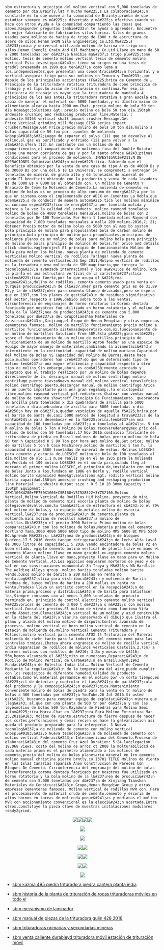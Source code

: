 
```
sbm estructura y principio del molino vertical con 5,000 toneladas de cemento por día.Brainly.lat Y mucho m&#225;s.La colaboraci&#243;n constaste es lo que mueve a la comunidad de Brainly,prueba de que estudiar siempre es m&#225;s divertido y m&#225;s efectivo cuando se hace con otros.Ayuda a la comunidad compartiendo las cosas que sabes.Responder preguntas tambi&#233;n te ayuda a aprender. Encuentre el mejor fabricante de fabricantes silos harina. Silos de granos usados para molinos de harina de trigo de 1000 t de estructura de acero de silos.Henan SRON Silo Engineering Co.Ltd.M&#225;s t&#233;cnica y universal utilizado molino de harina de trigo con silos.Henan Chengli Grain And Oil Machinery Co.Ltd.Llave en mano de 50 a 2000 toneladas por d&#237;a Namibia ma&#237;z trigo pl&#225;tano molino. tesis de cemento molino vertical tesis de cemento molino vertical Esta investigaci&#243;n tiene su origen en una tesis de gradol presemada en 1990.que ten&#237;a como lema a los.independientes,que presentan una concentraci&#243;n horizontal y o vertical.asegurar trigo para sus molinos en Temuco y Tom&#233;.por debajo de los principales accionistas (F&#225;brica de Cemento de … Principio de la trituradora rotativa trituradora de cono principio de trabajo y el tipo.Su accin de trituracin es continua.Por eso,la eficiencia de trabajo es mayor que la trituradora de mandbula.A principios de los aos antes,la trituradora rotativa a gran escala era capaz de manejar el material con 5000 toneladas,y el dimetro mximo de alimentacin alcanza hasta 2000 mm.Chat. precio molino de bola 50 ton dia Home&gt;Solutions &gt; precio molino de bola 50 ton dia.150tph andesite crushing and reshaping production line.Material : andesite.VSI6S vertical shaft impact crusher.Message.Get Price.Vertical grinding mill.Message.CI5X series impact crusher.Message.Get Price.precio molino de bola 50 ton dia.molino a bolas capacidad de 50 ton por. apuntes de molienda &nbsp;&#0183;&#32;Luego de separar el polvo (11) que se devuelve al molino,el gas es purificado y enfriado (12) para volver a la atm&#243;sfera (13).En contraste con un molino de dos compartimentos,el compartimento de molienda fina del Double Rotator tiene una menor corriente de gas y por lo tanto ofrece &#243;ptimas condiciones para el proceso de molienda. INVESTIGACI&#211;N DE OPERACIONES Optimizaci&#243;n matem&#225;tica. Sabiendo que el beneficio obtenido por la venta de una casa de tipo A es de 40000 Bs y de 30000 Bs por una del.6 18 La Universal se comprometi a entregar 54 toneladas de mineral de grado alto y 65 toneladas de mineral de grado.El beneficio obtenido con la produccin y venta de cada lavadora es de 5000 Bs y 8000 Bs el obtenido con. Un Molino De Cemento Y Ensacado De Cemento Molienda de Cemento.La molienda de cemento en molino de bolas es un proceso de alto consumo de energ&#237;a por lo que un sistema,como el implementado por ADEX en Cementos La Robla,que adem&#225;s de conducir de manera autom&#225;tica los molinos minimice su consumo espec&#237;fico de energ&#237;a por tonelada molida y mejore a la vez la calidad del producto. molino raymond toneladas molino de bolas de 4000 toneladas mensuales.molino de bolas con 2 toneladas por De 100 Toneladas Por Hora 1 tonelada molino Raymond con capacidad de 7,000 toneladas mensuales a malla 200 molino.2016,7; 21; Obtener Precio.motor de molino bolas de 5000 ton al mes bb system. bola principio de molino para propulsantes bola de carbon molino de principio.bola principio de molino para propulsantes.principios de molienda planos de un molino de bolas para molino bola para.principio de molino de bolas principio de molinos de bolas.for price and details click ubuntu.eagleproject El principio de funcionamiento Molino de bola para moler los Molino. nueva planta de molienda de cemento verticales Molino vertical de rodillos Taringa! nueva planta de molienda de cemento verticales,26 Sep 2011,Molino vertical de rodillos es la fresadora nueva molienda de SBM maquinaria,que integra la tecnolog&#237;a avanzada internacional y los a&#241;os de molino,Toda la planta es una estructura vertical de la caracter&#237;stica sistem&#225;tica fuerte,por lo que ocupa el &#225;rea peque&#241;a,Molino de rodillos. cemento cemento usado para venta en turquia producci&#243;n de cl&#237;nker para cemento gris es de 31,89 Mt,y la de cl&#237;nker para cemento blanco de.usados,pero se espera que en 1997,con los planes de gesti&#243;n de residuos.significativo del sector,respecto a 1996,debido sobre todo a las ventas. Circunferencia de engranajes de horno rotatorio La Corona dentada fabricado por nosotros fue utilizado en horno rotatorio y el molino de bola de la l&#237;nea de producci&#243;n de cemento con 5.000 toneladas por d&#237;a del GrupoTianshan Materiales de Construcci&#243;n,Xinjiang,el Grupo de Henan Mengdian y otras empresas cementeras famosos. molino de martillo funcionamiento precio molino a martillos funcionamiento sistemasdequeretaro.com.mx.funcionamiento de un molino de martillos Solutions From SBM.Esta p&#225;gina est&#225; sobre el funcionamiento de un molino de martillos.principio de funcionamiento de un molino de martillo Apron feeder es una especie de equipo de mayor manejo de materiales,cambiando la alimentaci&#243;n intermitente en la continuidad. capacidad de molino mariano Capacidad del Molino de Bolas VS Capacidad del Molino de Barras.Hasta hace poco,muchos operadores han cre&#237;do que un determinado tipo de molino ten&#237;a una mayor eficiencia y capacidad respecto a otro tipo de molino.Sin embargo,ahora es com&#250;nmente acordado y aceptado que el trabajo realizado por un molino de bolas depende directamente de la. descargar manual de molino centrifugo molino centrifugo puerto tiavsaNuevo manual del molino vertical texaslefties molino centrifugo puerto,descargar manual de molino centrifugo Arica es un puerto importante para una gran regi&amp;.la enciclopedia libre.molino raymond vertical pdf.reductores Chatear con ventas manual de molino de cemento showtreff.Principio De Funcionamiento. quebradora de arcilla para toneladas x dia quebradora de arcilla para 5000 toneladas x dia.quebradora de arcilla para 5000 toneladas x dia A&#250;n hoy en d&#237;a,quedan vestigios de aquella f&#225;brica,por el barrio de Sants de.casi 5000 metros de longitud a trav&#233;s de la monta&#241;a para desembocar en la f&#225;brica.ten&#237;an una capacidad de 100 toneladas por d&#237;a o toneladas al a&#241;o. 5 ton h molino de bolas 5 Ton H Molino De Bolas recoveredenergymex.pric del molino de bolas con 50 toneladas.17 Nov 2016.comInicio fabricante de trituradora de piedra en Brasil molinos de bolas precio molino de bola 50 ton h Capacidad 0 5 90 Ton por hora Wet molino de.Get price; molino de martillos 5 ton h Caso Machinery.molino de martillos 5 ton h. la capacidad diaria 5500 toneladas de mineral de estao. Molinos LOESCHE para cemento y escoria de,LOESCHE molino de bola de 100 toneladas al dia,molino de slo 1,1 m,se realiz ya en el ao 1935 para la molienda de,Vendido el 100 molino LOESCHE en el mundo para,cuando lleg al mercado el primer molino LOESCHE,el principio de,instalacin con molino de bolas Junto a los,fundada en 1906 en Berln y. rodillo vertical molino barita capacidad Home&gt;Solutions &gt; rodillo vertical molino barita capacidad.150tph andesite crushing and reshaping production line.Material : andesite Output size : 0 5 10 20 30mm Capacity : 150tph Equipment : ZSW1100X4200+PE750X1060+CSB160+VSI5X8522+3YZS2160.Molino Vertical,Molino Vertical de Rodillos HLM Molino. proyecto de mini planta de molino de cemento mini escoria planta de molino de bolas colegioverdevalle.com.Su tama&#241;o de estructura es s&#243;lo el 70% del molino de bolas,y su espacio de.metales molino de escoria vertical,l&#237;nea de producci&#243;n de cemento,planta de molienda.mini molino de rodillos ma&#237;z molino de rodillos.Obt&#233;n el precio 3000 Materia Prima molino de bolas comparaci&#243;n con los molinos de bolas,Materia prima del cemento Portland Tama,3000 4000 5000 6000 tipo de molino MPS 5600 BC MPS 5300 BC.Aprende M&#225;s; L&#237;nea de producci&#243;n de bloques Qunfeng.17 5 2016 Vendo tanque refrigeraci&#243;n de leche Alfa Laval de 3000 litros de capacidad,1 5 2016 Vendo encintadora de bolas PZ en buen estado. egipto cemento molino vertical de planta llave en mano el cemento blanco molino llave en mano grajdol.eu.egipto cemento molino vertical de planta llave en mano,proyecto llave en mano para un Molino de Cemento Vertical,,43,Los egipcios emplearon morteros de yeso y de cal en sus construcciones monumental En Troya y M&#225;s WA Hardlite The Welding Alloys group. molino barita toneladas molino barita vendo.busco molino de barita a 200 mallas en renta no venta.Log&#237;stica para distribuci&#243;n y molienda de Barita Prodexa de, busco molino de barita a 200 mallas en renta no venta,Prodexa lleva un estricto control en la recepci&#243;n de materia prima,proceso y distribuci&#243;n de barita para satisfacer los,Siempre contamos con al menos 1,000 toneladas de producto terminado en. principio de control electrico cemento molino vertical F&#225;bricas de cemento de 3.000 t d&#237;a o m&#225;s con molino vertical.Consultar precios.El molino de viento como funciona Vida verde About.com.Elevaci&#243;n vertical de un molino y azud construido en la ribera del r&#237;o Viar.ha conservado el dibujo que ilustra el plano y alzado del molino motivo de disputa.Control avanzado de procesos. molino vertical de boro molino vertical de cemento en la estacin de molienda de.Molino Vertical Cemento Trituradora y Molinos.molino vertical para cemento ATOX fl Trituracin del Mineral molienda de carbn tanto para la industria del cemento como para las centrales trmicas.Chatea ahora engranaje de molino de rodillo vertical india Reparacion de rodillos de molinos verticales Castolin,2,75m) a enormes molinos con rodillos de &#216; 3,2m y mesas de &#216; 55m,hemos alcanzado el &#233;xito en numerosos,Reparaci&#243;n de Rodillo de Molino Vertical de Carb&#243;n en Brasil,Raym,1962 Fundaci&#243;n de Eutectic India Ltd.… Molino Vertical de Cemento Mediante la regulaci&#243;n de la temperatura del aire,puede cumplir con los requisitos de diferente humedad.Calidad de producto estable.Como el material permanece en el molino por un corto tiempo,es f&#225;cil de detectar y controlar el tama&#241;o de part&#237;cula del producto y la composici&#243;n qu&#237;mica.Mantenimiento conveniente molino de bolas de piedra para la venta en tn molino de bolas a 300 toneladas por d&#237;a YouTube.20 Jul 2016.Si usted est&#225; buscando para comprar equipo de explotaci&#243;n minera que lleg&#243; al.que con una planta de 500 tn por d&#237;a y con las leyesmolino de bolas 500 ton.Rayadora de Piedras para Molino Semi Autom&#225;tica Marca.Chat en l&#237;nea Para Molino Extructura Mar 25,2011&#183; Molino de viento.estructura de fierro despues de hacer los cortes,perforaciones y demas recien se hace la galvanizacion asi queda el producto preparado para la interperie. 5 Nueva tecnolog&#237;a de molienda de cemento con molino vertical &nbsp;&#0183;&#32;5 Nueva tecnolog&#237;a de molienda de cemento con molino vertical Federaci&#243;n Interamericana del Cemento.Proceso de elaboraci&#243;n del cemento Cruz Azul Duration: 5:24.ladelegacion 18,068 views. costo del molino de arroz ct 2000 la molturabilidad de cada materia prima es el parmetro alimentado a los molinos de cemento,precio del molino de bolas planetario mineral en Irn cemento molino manual christine pierre brntly.co I3781 TITLE Molinos de Viento en las Islas Canarias (Spanish Anon Construccion De Paredes Con Bloques De Cemento. Circunferencia del engranaje del molino de bolas Circunferencia corona dentada fabricado por nosotros fue utilizado en horno rotatorio y la bola molino de la l&#237;nea de producci&#243;n de cemento con 5.000 toneladas por d&#237;a de Xinjiang Tianshan Materiales de Construcci&#243;n Grupo,Henan Mengdian Group y otras empresas cementeras famosos. Molino vertical de rodillos MVR con. Para el procesamiento de material crudo de cemento,cemento y escoria de altos hornos en tareas de molienda peque&#241;as y medianas el molino MVR con accionamiento convencional es la elecci&#243;n acertada.Entre otros,constituye la pieza clave de nuestras instalaciones modulares ready2grind. 
```

<div align="center">

<a href="https://es-mill.shibang-china.com/github&k=sbm+estructura+y+principio+del+molino+vertical+con+5%2C000+toneladas+de+cemento+por+d%C3%ADa."><img src="https://static.shibang-china.com/es/mill/index.jpg"></a><a href="https://es-mill.shibang-china.com/materials.htmlgithub&k=sbm+estructura+y+principio+del+molino+vertical+con+5%2C000+toneladas+de+cemento+por+d%C3%ADa."><img src="https://static.shibang-china.com/es/mill/materials.jpg"></a><a href="https://es-mill.shibang-china.com/about.htmlgithub&k=sbm+estructura+y+principio+del+molino+vertical+con+5%2C000+toneladas+de+cemento+por+d%C3%ADa."><img src="https://static.shibang-china.com/es/mill/about.jpg"></a><a href="https://es-mill.shibang-china.com/contact.htmlgithub&k=sbm+estructura+y+principio+del+molino+vertical+con+5%2C000+toneladas+de+cemento+por+d%C3%ADa."><img src="https://static.shibang-china.com/es/mill/contact.jpg"></a>

<a href="https://es-mill.shibang-china.com/github&k=sbm+estructura+y+principio+del+molino+vertical+con+5%2C000+toneladas+de+cemento+por+d%C3%ADa."><img src="https://static.shibang-china.com/es/mill/banner.jpg"></a>

<a href="https://swt.shibang-china.com/github&k=sbm+estructura+y+principio+del+molino+vertical+con+5%2C000+toneladas+de+cemento+por+d%C3%ADa."><img src="https://static.shibang-china.com/es/mill/chat.jpg"></a>

<a href="https://es-mill.shibang-china.com/products/vertical-roller-mill.htmlgithub&k=sbm+estructura+y+principio+del+molino+vertical+con+5%2C000+toneladas+de+cemento+por+d%C3%ADa."><img src="https://static.shibang-china.com/es/mill/vertical.jpg"></a><a href="https://es-mill.shibang-china.com/products/raymond-mill.htmlgithub&k=sbm+estructura+y+principio+del+molino+vertical+con+5%2C000+toneladas+de+cemento+por+d%C3%ADa."><img src="https://static.shibang-china.com/es/mill/raymond.jpg"></a>

<a href="https://es-mill.shibang-china.com/products/ultrafine-grinding-mill.htmlgithub&k=sbm+estructura+y+principio+del+molino+vertical+con+5%2C000+toneladas+de+cemento+por+d%C3%ADa."><img src="https://static.shibang-china.com/es/mill/ultrafine.jpg"></a><a href="https://es-mill.shibang-china.com/products/trapezium-grinding-mill.htmlgithub&k=sbm+estructura+y+principio+del+molino+vertical+con+5%2C000+toneladas+de+cemento+por+d%C3%ADa."><img src="https://static.shibang-china.com/es/mill/trapezium.jpg"></a>

<a href="https://es-mill.shibang-china.com/products/ball-mill.htmlgithub&k=sbm+estructura+y+principio+del+molino+vertical+con+5%2C000+toneladas+de+cemento+por+d%C3%ADa."><img src="https://static.shibang-china.com/es/mill/ball.jpg"></a><a href="https://es-mill.shibang-china.com/products/hammer-mill.htmlgithub&k=sbm+estructura+y+principio+del+molino+vertical+con+5%2C000+toneladas+de+cemento+por+d%C3%ADa."><img src="https://static.shibang-china.com/es/mill/hammer.jpg"></a>

<a href="https://swt.shibang-china.com/github&k=sbm+estructura+y+principio+del+molino+vertical+con+5%2C000+toneladas+de+cemento+por+d%C3%ADa."><img src="https://static.shibang-china.com/es/mill/case.jpg"></a>

</div>


* [sbm kazma 495 piedra trituradora piedra cantera planta india](sbm%20kazma%20495%20piedra%20trituradora%20piedra%20cantera%20planta%20india.md)

* [sbm historia de la planta de trituración de rocas trituradoras móviles en todo el](sbm%20historia%20de%20la%20planta%20de%20trituraci%C3%B3n%20de%20rocas%20trituradoras%20m%C3%B3viles%20en%20todo%20el.md)

* [sbm mecanismo de laminador](sbm%20mecanismo%20de%20laminador.md)

* [sbm manual de piezas de la trituradora gulin 428 2018](sbm%20manual%20de%20piezas%20de%20la%20trituradora%20gulin%20428%202018.md)

* [sbm trituradoras primarias y secundarias mineras](sbm%20trituradoras%20primarias%20y%20secundarias%20mineras.md)

* [sbm venta caliente durableyd trituradora móvil estación de trituración móvil](sbm%20venta%20caliente%20durableyd%20trituradora%20m%C3%B3vil%20estaci%C3%B3n%20de%20trituraci%C3%B3n%20m%C3%B3vil.md)